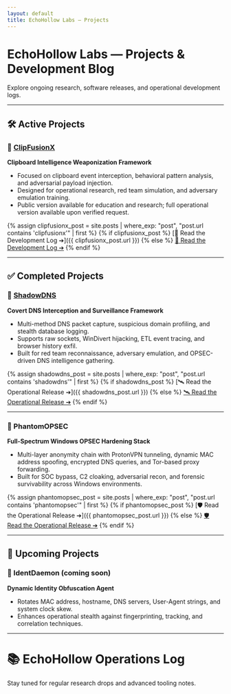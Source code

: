 ```yaml
---
layout: default
title: EchoHollow Labs — Projects
---
```


# EchoHollow Labs — Projects & Development Blog

Explore ongoing research, software releases, and operational development logs.

---

## 🛠️ Active Projects

### 🔗 [ClipFusionX](https://github.com/echohollow/ClipFusionX)

**Clipboard Intelligence Weaponization Framework**

- Focused on clipboard event interception, behavioral pattern analysis, and adversarial payload injection.
- Designed for operational research, red team simulation, and adversary emulation training.
- Public version available for education and research; full operational version available upon verified request.

{% assign clipfusionx_post = site.posts | where_exp: "post", "post.url contains 'clipfusionx'" | first %}
{% if clipfusionx_post %}
[📝 Read the Development Log ➔]({{ clipfusionx_post.url }})
{% else %}
[📝 Read the Development Log ➔](https://github.com/echohollow/echohollow.github.io/blob/main/_posts/2025-04-26-clipfusionx.md)
{% endif %}

---

## ✅ Completed Projects

### 🔗 [ShadowDNS](https://github.com/echohollow/ShadowDNS)

**Covert DNS Interception and Surveillance Framework**

- Multi-method DNS packet capture, suspicious domain profiling, and stealth database logging.
- Supports raw sockets, WinDivert hijacking, ETL event tracing, and browser history exfil.
- Built for red team reconnaissance, adversary emulation, and OPSEC-driven DNS intelligence gathering.

{% assign shadowdns_post = site.posts | where_exp: "post", "post.url contains 'shadowdns'" | first %}
{% if shadowdns_post %}
[🛰️ Read the Operational Release ➔]({{ shadowdns_post.url }})
{% else %}
[🛰️ Read the Operational Release ➔](https://github.com/echohollow/echohollow.github.io/blob/main/_posts/2025-04-28-shadowdns.md)
{% endif %}

---

### 🔗 PhantomOPSEC

**Full-Spectrum Windows OPSEC Hardening Stack**

- Multi-layer anonymity chain with ProtonVPN tunneling, dynamic MAC address spoofing, encrypted DNS queries, and Tor-based proxy forwarding.
- Built for SOC bypass, C2 cloaking, adversarial recon, and forensic survivability across Windows environments.

{% assign phantomopsec_post = site.posts | where_exp: "post", "post.url contains 'phantomopsec'" | first %}
{% if phantomopsec_post %}
[🛡️ Read the Operational Release ➔]({{ phantomopsec_post.url }})
{% else %}
[🛡️ Read the Operational Release ➔](/blog)
{% endif %}

---

## 🚀 Upcoming Projects

### 🪪 IdentDaemon (coming soon)

**Dynamic Identity Obfuscation Agent**

- Rotates MAC address, hostname, DNS servers, User-Agent strings, and system clock skew.
- Enhances operational stealth against fingerprinting, tracking, and correlation techniques.

---

# 📚 EchoHollow Operations Log

Stay tuned for regular research drops and advanced tooling notes.
